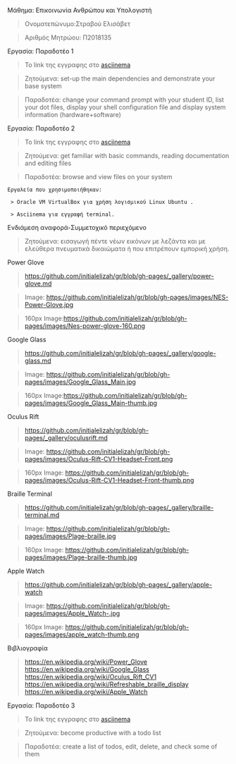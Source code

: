  Μάθημα: Επικοινωνία Ανθρώπου και Υπολογιστή
  
  > Ονοματεπώνυμο:Στραβού Ελισάβετ
  
  > Αριθμός Μητρώου: Π2018135

Εργασία: Παραδοτέο 1 
  
  > Το link της εγγραφης στο [asciinema](https://asciinema.org/a/275671)
  
  > Ζητούμενα: set-up the main dependencies and demonstrate your base system
  
  > Παραδοτέα: change your command prompt with your student ID, list your dot files, display your shell configuration file and display system information (hardware+software)

Εργασία: Παραδοτέο 2

  > Το link της εγγραφης στο [asciinema](https://asciinema.org/a/278813)
  
  > Ζητούμενα: get familiar with basic commands, reading documentation and editing files
  
  > Παραδοτέα: browse and view files on your system

    Εργαλεία που χρησιμοποιήθηκαν:
    
	 > Oracle VM VirtualBox για χρήση λογισμικού Linux Ubuntu .
  
	 > Asciinema για εγγραφή terminal.
  
Eνδιάμεση αναφορά-Συμμετοχικό περιεχόμενο

  > Ζητούμενα: εισαγωγή πέντε νέων εικόνων με λεζάντα και με ελεύθερα πνευματικά δικαιώματα ή που επιτρέπουν εμπορική χρήση.
  
Power Glove
  > https://github.com/initialelizah/gr/blob/gh-pages/_gallery/power-glove.md
  
  > Image: https://github.com/initialelizah/gr/blob/gh-pages/images/NES-Power-Glove.jpg
  
  > 160px Image:https://github.com/initialelizah/gr/blob/gh-pages/images/Nes-power-glove-160.png
  
Google Glass
  > https://github.com/initialelizah/gr/blob/gh-pages/_gallery/google-glass.md
  
  > Image: https://github.com/initialelizah/gr/blob/gh-pages/images/Google_Glass_Main.jpg
  
  > 160px Image:https://github.com/initialelizah/gr/blob/gh-pages/images/Google_Glass_Main-thumb.jpg
  
Oculus Rift
  > https://github.com/initialelizah/gr/blob/gh-pages/_gallery/oculusrift.md
  
  > Image: https://github.com/initialelizah/gr/blob/gh-pages/images/Oculus-Rift-CV1-Headset-Front.png
  
  > 160px Image: https://github.com/initialelizah/gr/blob/gh-pages/images/Oculus-Rift-CV1-Headset-Front-thumb.png
  
Braille Terminal
  > https://github.com/initialelizah/gr/blob/gh-pages/_gallery/braille-terminal.md
  
  > Image: https://github.com/initialelizah/gr/blob/gh-pages/images/Plage-braille.jpg
  
  > 160px Image: https://github.com/initialelizah/gr/blob/gh-pages/images/Plage-braille-thumb.jpg
  
Apple Watch
  > https://github.com/initialelizah/gr/blob/gh-pages/_gallery/apple-watch
  
  > Image: https://github.com/initialelizah/gr/blob/gh-pages/images/Apple_Watch-.jpg
  
  > 160px Image: https://github.com/initialelizah/gr/blob/gh-pages/images/apple_watch-thumb.png
  
  
  
	
Βιβλιογραφία
  > https://en.wikipedia.org/wiki/Power_Glove
  > https://en.wikipedia.org/wiki/Google_Glass
  > https://en.wikipedia.org/wiki/Oculus_Rift_CV1
  > https://en.wikipedia.org/wiki/Refreshable_braille_display
  > https://en.wikipedia.org/wiki/Apple_Watch


Εργασία: Παραδοτέο 3 
  
  > Το link της εγγραφης στο [asciinema](https://asciinema.org/a/281902)
  
  > Ζητούμενα: become productive with a todo list
  
  > Παραδοτέα: create a list of todos, edit, delete, and check some of them
